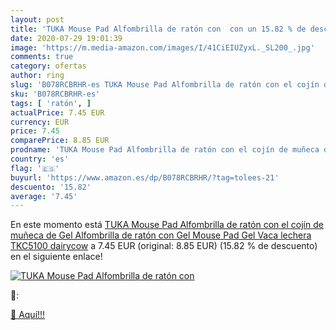 ```yaml
---
layout: post
title: 'TUKA Mouse Pad Alfombrilla de ratón con  con un 15.82 % de descuento'
date: 2020-07-29 19:01:39
image: 'https://m.media-amazon.com/images/I/41CiEIUZyxL._SL200_.jpg'
comments: true
category: ofertas
author: ring
slug: 'B078RCBRHR-es TUKA Mouse Pad Alfombrilla de ratón con el cojín de muñeca...'
sku: 'B078RCBRHR-es'
tags: [ 'ratón', ]
actualPrice: 7.45 EUR
currency: EUR
price: 7.45
comparePrice: 8.85 EUR
prodname: 'TUKA Mouse Pad Alfombrilla de ratón con el cojín de muñeca de Gel  Alfombrilla de ratón con Gel  Mouse Pad Gel  Vaca lechera  TKC5100 dairycow'
country: 'es'
flag: '🇪🇸'
buyurl: 'https://www.amazon.es/dp/B078RCBRHR/?tag=tolees-21'
descuento: '15.82'
average: '7.45'
---
```


En este momento está [TUKA Mouse Pad Alfombrilla de ratón con el cojín de muñeca de Gel  Alfombrilla de ratón con Gel  Mouse Pad Gel  Vaca lechera  TKC5100 dairycow](https://www.amazon.es/dp/B078RCBRHR/?tag=tolees-21) a 7.45 EUR (original: 8.85 EUR) (15.82 %  de descuento) en el siguiente enlace!

[![TUKA Mouse Pad Alfombrilla de ratón con ](https://m.media-amazon.com/images/I/41CiEIUZyxL._SL200_.jpg)](https://www.amazon.es/dp/B078RCBRHR/?tag=tolees-21)

🔎:


[🛒 Aquí!!!](https://www.amazon.es/dp/B078RCBRHR/?tag=tolees-21)
